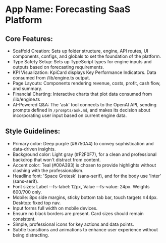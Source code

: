 # **App Name**: Forecasting SaaS Platform

## Core Features:

- Scaffold Creation: Sets up folder structure, engine, API routes, UI components, configs, and globals to set the foundation of the platform.
- Type Safety Setup: Sets up TypeScript types for engine inputs and outputs based on forecasting requirements.
- KPI Visualization: KpiCard displays Key Performance Indicators. Data consumed from /lib/engine.ts output.
- Page Layouts: Components rendering revenue, costs, profit, cash flow, and summary.
- Financial Charting: Interactive charts that plot data consumed from /lib/engine.ts
- AI-Powered Q&A: The 'ask' tool connects to the OpenAI API, sending prompts defined in `/prompts/ask.md`, and makes its decision about incorporating user input based on current engine data.

## Style Guidelines:

- Primary color: Deep purple (#6750A4) to convey sophistication and data-driven insights.
- Background color: Light gray (#F2F0F7), for a clean and professional backdrop that won't distract from content.
- Accent color: Teal (#00A393) is chosen to provide highlights without clashing with the professionalism.
- Headline font: 'Space Grotesk' (sans-serif), and for the body use 'Inter' (sans-serif).
- Font sizes: Label --fs-label: 12px, Value --fs-value: 24px. Weights 600/700 only.
- Mobile: 8px side margins, sticky bottom tab bar, touch targets ≥44px. Desktop: fixed top nav.
- Input forms full width on mobile devices.
- Ensure no black borders are present. Card sizes should remain consistent.
- Simple, professional icons for key actions and data points.
- Subtle transitions and animations to enhance user experience without being distracting.